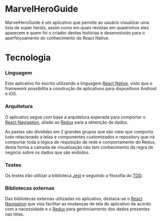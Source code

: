 # MarvelHeroGuide

MarvelHeroGuide é um aplicativo que permite ao usuário visualizar uma lista de super heróis, assim como em quais revistas em quadrinhos eles aparecem e quem foi o criador destas histórias e desenvolvido para o aperfeiçoamento do conhecimento do React Native.

# Tecnologia

### Linguagem
Este aplicativo foi escrito utilizando a linguagem [React Native](https://facebook.github.io/react-native/), visto que o framework possibilita a construção de aplicativos para dispositivos Android e iOS.

### Arquitetura
O aplicativo segue com base a arquitetura esperada para comportar o [React Navigation](https://reactnavigation.org/), aliado ao [Redux](https://redux.js.org/) para a obtenção de dados.

As pastas são divididas em 2 grandes grupos que são view que comporta tudo relacionado a telas e componentes customizados e repository que irá comportar toda a lógica de requisição de rede e comportamento do Redux, desta forma a camada de visualização não tem conhecimento da regra de negócio sobre os dados que são exibidos.

### Testes
Os testes irão utilizar a biblioteca [Jest](https://jestjs.io/) e seguindo a filosofia do [TDD](http://tdd.caelum.com.br/).

### Bibliotecas externas
Das bibliotecas externas utilizadas no aplicativo, destaca-se o [React Navigation](https://reactnavigation.org/) que visa facilitar as mudanças de tela do aplicativo de acordo com a necessidade e o [Redux](https://redux.js.org/) para gerênciamento dos dados presentes nas telas.

